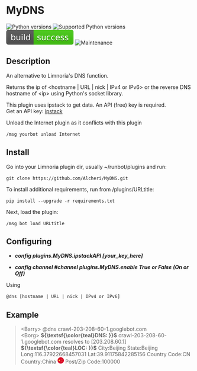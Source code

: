 # MyDNS

![Python versions](https://img.shields.io/badge/Python-version-blue) ![Supported Python versions](https://img.shields.io/badge/3.9%2C%203.10%2C%203.11%2C%203.12-blue.svg) ![Build Status](https://github.com/Alcheri/My-Limnoria-Plugins/blob/master/img/status.svg) ![Maintenance](https://img.shields.io/badge/Maintained%3F-yes-green.svg)

## Description

An alternative to Limnoria's DNS function.

Returns the ip of <hostname | URL | nick | IPv4 or IPv6> or the reverse DNS hostname of \<ip\> using Python's socket library.

This plugin uses ipstack to get data. An API (free) key is required.\
Get an API key: [ipstack](https://ipstack.com/)

Unload the Internet plugin as it conflicts with this plugin

```plaintext
/msg yourbot unload Internet
```

## Install

Go into your Limnoria plugin dir, usually ~/runbot/plugins and run:

```plaintext
git clone https://github.com/Alcheri/MyDNS.git
```

To install additional requirements, run from /plugins/URLtitle:

```plaintext
pip install --upgrade -r requirements.txt 
```
Next, load the plugin:

```plaintext
/msg bot load URLtitle
```

## Configuring

* **_config plugins.MyDNS.ipstackAPI [your_key_here]_**

* **_config channel #channel plugins.MyDNS.enable True or False (On or Off)_**

Using

```plaintext
@dns [hostname | URL | nick | IPv4 or IPv6]
```

## Example

> \<Barry\> @dns crawl-203-208-60-1.googlebot.com\
> \<Borg\>  **${\textsf{\color{teal}DNS: }}$** crawl-203-208-60-1.googlebot.com resolves to [203.208.60.1] **${\textsf{\color{teal}LOC: }}$** City:Beijing State:Beijing Long:116.37922668457031
  Lat:39.91175842285156 Country Code:CN Country:China <img src="local/china.png" width="17" height="17"> Post/Zip Code:100000
> 

